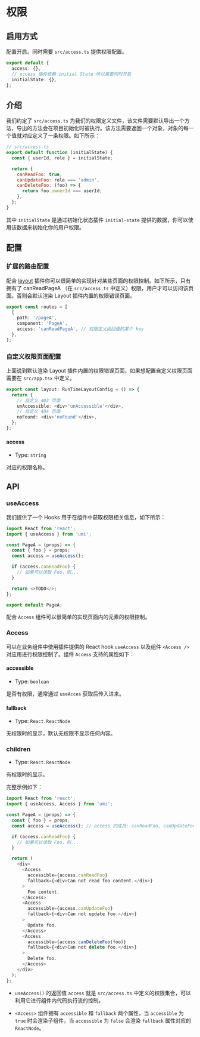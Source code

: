 # 权限

## 启用方式

配置开启。同时需要 `src/access.ts` 提供权限配置。

```ts
export default {
  access: {},
  // access 插件依赖 initial State 所以需要同时开启
  initialState: {},
};
```

## 介绍

我们约定了 `src/access.ts` 为我们的权限定义文件，该文件需要默认导出一个方法，导出的方法会在项目初始化时被执行。该方法需要返回一个对象，对象的每一个值就对应定义了一条权限。如下所示：

```js
// src/access.ts
export default function (initialState) {
  const { userId, role } = initialState;

  return {
    canReadFoo: true,
    canUpdateFoo: role === 'admin',
    canDeleteFoo: (foo) => {
      return foo.ownerId === userId;
    },
  };
}
```

其中 `initialState` 是通过初始化状态插件 `initial-state` 提供的数据，你可以使用该数据来初始化你的用户权限。

## 配置

### 扩展的路由配置

配合 [layout](./layout-menu) 插件你可以很简单的实现针对某些页面的权限控制。如下所示，只有拥有了 canReadPageA （在 `src/access.ts` 中定义）权限，用户才可以访问该页面。否则会默认渲染 Layout 插件内置的权限错误页面。

```ts
export const routes = [
  {
    path: '/pageA',
    component: 'PageA',
    access: 'canReadPageA', // 权限定义返回值的某个 key
  },
];
```

### 自定义权限页面配置

上面说到默认渲染 Layout 插件内置的权限错误页面，如果想配置自定义权限页面需要在 `src/app.tsx` 中定义。

```ts
export const layout: RunTimeLayoutConfig = () => {
  return {
    // 自定义 403 页面
    unAccessible: <div>'unAccessible'</div>,
    // 自定义 404 页面
    noFound: <div>'noFound'</div>,
  };
};
```

#### access

- Type: `string`

对应的权限名称。

## API

### useAccess

我们提供了一个 Hooks 用于在组件中获取权限相关信息，如下所示：

```js
import React from 'react';
import { useAccess } from 'umi';

const PageA = (props) => {
  const { foo } = props;
  const access = useAccess();

  if (access.canReadFoo) {
    // 如果可以读取 Foo，则...
  }

  return <>TODO</>;
};

export default PageA;
```

配合 `Access` 组件可以很简单的实现页面内的元素的权限控制。

### Access

可以在业务组件中使用插件提供的 React hook `useAccess` 以及组件 `<Access />` 对应用进行权限控制了。组件 `Access` 支持的属性如下：

#### accessible

- Type: `boolean`

是否有权限，通常通过 `useAcces` 获取后传入进来。

#### fallback

- Type: `React.ReactNode`

无权限时的显示，默认无权限不显示任何内容。

### children

- Type: `React.ReactNode`

有权限时的显示。

完整示例如下：

```js
import React from 'react';
import { useAccess, Access } from 'umi';

const PageA = (props) => {
  const { foo } = props;
  const access = useAccess(); // access 的成员: canReadFoo, canUpdateFoo, canDeleteFoo

  if (access.canReadFoo) {
    // 如果可以读取 Foo，则...
  }

  return (
    <div>
      <Access
        accessible={access.canReadFoo}
        fallback={<div>Can not read foo content.</div>}
      >
        Foo content.
      </Access>
      <Access
        accessible={access.canUpdateFoo}
        fallback={<div>Can not update foo.</div>}
      >
        Update foo.
      </Access>
      <Access
        accessible={access.canDeleteFoo(foo)}
        fallback={<div>Can not delete foo.</div>}
      >
        Delete foo.
      </Access>
    </div>
  );
};
```

- `useAccess()` 的返回值 `access` 就是 `src/access.ts` 中定义的权限集合，可以利用它进行组件内代码执行流的控制。

- `<Access>` 组件拥有 `accessible` 和 `fallback` 两个属性，当 `accessible` 为 `true` 时会渲染子组件，当 `accessible` 为 `false` 会渲染 `fallback` 属性对应的 `ReactNode`。
